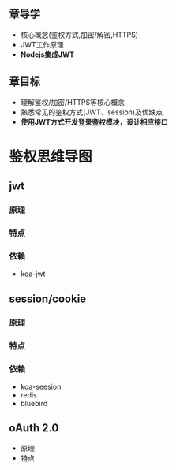 ## 章导学
* 核心概念(鉴权方式,加密/解密,HTTPS)
* JWT工作原理
* **Nodejs集成JWT**

## 章目标
* 理解鉴权/加密/HTTPS等核心概念
* 熟悉常见的鉴权方式(JWT、session)及优缺点
* **使用JWT方式开发登录鉴权模块，设计相应接口**

# 鉴权思维导图
## jwt
### 原理
### 特点
### 依赖
* koa-jwt

## session/cookie
### 原理
### 特点
### 依赖
* koa-seesion
* redis
* bluebird

## oAuth 2.0 
* 原理
* 特点

